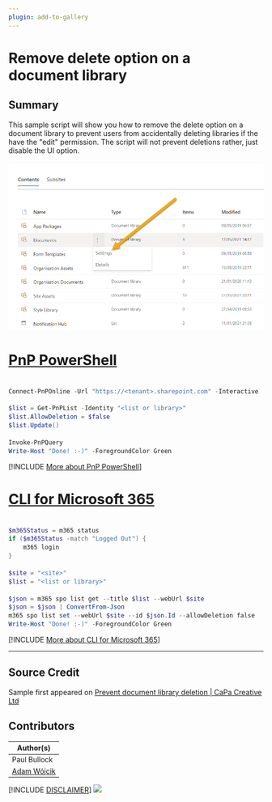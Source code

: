 ```yaml
---
plugin: add-to-gallery
---
```


# Remove delete option on a document library

## Summary

This sample script will show you how to remove the delete option on a document library to prevent users from accidentally deleting libraries if the have the "edit" permission.
The script will not prevent deletions rather, just disable the UI option.

![Example Screenshot](assets/example.png)

# [PnP PowerShell](#tab/pnpps)

```powershell

Connect-PnPOnline -Url "https://<tenant>.sharepoint.com" -Interactive

$list = Get-PnPList -Identity "<list or library>"
$list.AllowDeletion = $false
$list.Update()

Invoke-PnPQuery
Write-Host "Done! :-)" -ForegroundColor Green

```
[!INCLUDE [More about PnP PowerShell](../../docfx/includes/MORE-PNPPS.md)]

# [CLI for Microsoft 365](#tab/cli-m365-ps)
```powershell

$m365Status = m365 status
if ($m365Status -match "Logged Out") {
    m365 login
}

$site = "<site>"
$list = "<list or library>"

$json = m365 spo list get --title $list --webUrl $site
$json = $json | ConvertFrom-Json
m365 spo list set --webUrl $site --id $json.Id --allowDeletion false
Write-Host "Done! :-)" -ForegroundColor Green

```
[!INCLUDE [More about CLI for Microsoft 365](../../docfx/includes/MORE-CLIM365.md)]
***

## Source Credit

Sample first appeared on [Prevent document library deletion | CaPa Creative Ltd](https://capacreative.co.uk/2018/09/17/prevent-document-library-deletion/)

## Contributors

| Author(s) |
|-----------|
| Paul Bullock |
| [Adam Wójcik](https://github.com/Adam-it)|


[!INCLUDE [DISCLAIMER](../../docfx/includes/DISCLAIMER.md)]
<img src="https://m365-visitor-stats.azurewebsites.net/script-samples/scripts/remove-delete-option-library" aria-hidden="true" />
